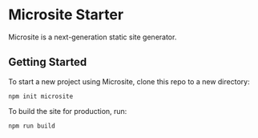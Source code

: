 # Microsite Starter

Microsite is a next-generation static site generator.

## Getting Started

To start a new project using Microsite, clone this repo to a new directory:

```
npm init microsite
```

To build the site for production, run:

```
npm run build
```
